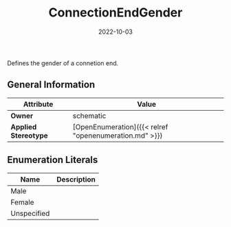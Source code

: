 ﻿---
title: ConnectionEndGender
toc: false
type: specs
date: "2022-10-03"
draft: false
specification: VEC
version: 2.0.1
documentType: "Recommendation"
elementType: Class
classes:
  - ConnectionEndGender
menu_name: vec-2.0.1
---
<p> Defines the gender of a connetion end.      </p>

## General Information

| Attribute               | Value |
|-------------------------|-------|
| **Owner**               | schematic |
| **Applied Stereotype**  | [OpenEnumeration]({{< relref "openenumeration.md" >}})<br/>  |

## Enumeration Literals
| Name          | **Description** |
|---------------|-----------------|
| Male |  |
| Female |  |
| Unspecified |  |
